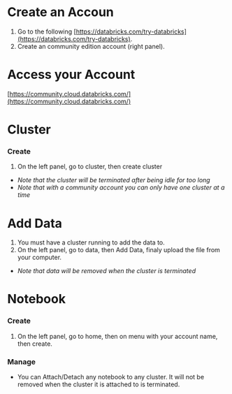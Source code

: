 # Create an Accoun

1. Go to the following [https://databricks.com/try-databricks](https://databricks.com/try-databricks).
2. Create an community edition account (right panel).

# Access your Account
[https://community.cloud.databricks.com/](https://community.cloud.databricks.com/)

# Cluster

### Create
1. On the left panel, go to cluster, then create cluster
- *Note that the cluster will be terminated after being idle for too long*
- *Note that with a community account you can only have one cluster at a time*

# Add Data
1. You must have a cluster running to add the data to.
2. On the left panel, go to data, then Add Data, finaly upload the file from your computer.
- *Note that data will be removed when the cluster is terminated*

# Notebook 

### Create
1. On the left panel, go to home, then on menu with your account name, then create.

### Manage
- You can Attach/Detach any notebook to any cluster. It will not be removed when the cluster it is attached to is terminated.

